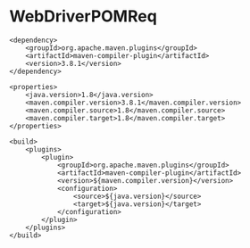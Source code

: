 # WebDriverPOMReq

    <dependency>
        <groupId>org.apache.maven.plugins</groupId>
        <artifactId>maven-compiler-plugin</artifactId>
        <version>3.8.1</version>
    </dependency>

    <properties>
        <java.version>1.8</java.version>
        <maven.compiler.version>3.8.1</maven.compiler.version>
        <maven.compiler.source>1.8</maven.compiler.source>
        <maven.compiler.target>1.8</maven.compiler.target>
    </properties>

    <build>
        <plugins>
            <plugin>
                <groupId>org.apache.maven.plugins</groupId>
                <artifactId>maven-compiler-plugin</artifactId>
                <version>${maven.compiler.version}</version>
                <configuration>
                    <source>${java.version}</source>
                    <target>${java.version}</target>
                </configuration>
            </plugin>
        </plugins>
    </build>
